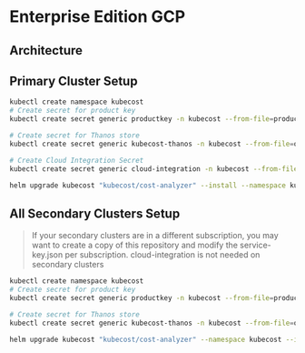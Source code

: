 # Enterprise Edition GCP

## Architecture



## Primary Cluster Setup

```bash
kubectl create namespace kubecost
# Create secret for product key
kubectl create secret generic productkey -n kubecost --from-file=productkey.json

# Create secret for Thanos store
kubectl create secret generic kubecost-thanos -n kubecost --from-file=object-store.yaml

# Create Cloud Integration Secret
kubectl create secret generic cloud-integration -n kubecost --from-file=cloud-integration.json

helm upgrade kubecost "kubecost/cost-analyzer" --install --namespace kubecost -f https://raw.githubusercontent.com/kubecost/cost-analyzer-helm-chart/develop/cost-analyzer/values-thanos.yaml -f ./values-google-primary.yaml
```

## All Secondary Clusters Setup

>If your secondary clusters are in a different subscription, you may want to create a copy of this repository and modify the service-key.json per subscription.
>cloud-integration is not needed on secondary clusters

```bash
kubectl create namespace kubecost
# Create secret for product key
kubectl create secret generic productkey -n kubecost --from-file=productkey.json

# Create secret for Thanos store
kubectl create secret generic kubecost-thanos -n kubecost --from-file=object-store.yaml

helm upgrade kubecost "kubecost/cost-analyzer" --namespace kubecost --install -f https://raw.githubusercontent.com/kubecost/cost-analyzer-helm-chart/develop/cost-analyzer/values-thanos.yaml -f ./values-google-secondary.yaml
```
